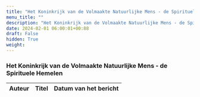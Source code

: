 ```yaml
---
title: "Het Koninkrijk van de Volmaakte Natuurlijke Mens - de Spirituele Hemelen"
menu_title: ""
description: "Het Koninkrijk van de Volmaakte Natuurlijke Mens - de Spirituele Hemelen"
date: 2024-02-01 06:00:01+00:88
draft: False
hidden: True
weight:
---
```

### Het Koninkrijk van de Volmaakte Natuurlijke Mens - de Spirituele Hemelen

**Auteur** | **Titel** | **Datum van het bericht**
---|---|---
